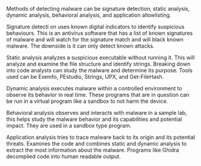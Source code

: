 Methods of detecting malware can be signature detection, static analysis, dynamic analysis, behavioral analysis, and application allowlisting. 

Signature detecti
on uses known digital indicators to identify suspicious behaviours. This is an antivirus software that has a list of known signatures of malware 
and will watch for the signature match and will black known malware. The downside is it can only detect known attacks. 

Static analysis analyzes a suspicious executable without running it. This will analyze and examine the file structure and identify strings.
Breaking down into code analysts can study the malware and determine its purpose.  Tools used can be Exeinfo, PEstudio, Strings, UPX, and Get-FileHash.

Dynamic  analysis executes malware within a controlled environment to observe its behavior in real time. These programs that are in question
can be run in a virtual program like a sandbox to not harm the device. 

Behavioral analysis observes and interacts with malware in a sample lab, this helps study the malware behavior and its capabilities and potential 
impact. They are used in a sandbox type program.

Application analysis tries to trace malware back to its origin and its potential threats. Examines the code and combines static and dynamic
analysis to extract the most information about the malware. Programs like Ghidra decompiled code into human readable output. 

